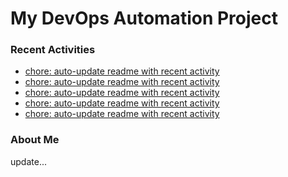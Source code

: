 # My DevOps Automation Project

### Recent Activities
<!-- activity:START -->
- [chore: auto-update readme with recent activity](https://github.com/kaigiii/mybowling-app/commit/1f51219f42a5c129b69660b73ad6c71776fb665d)
- [chore: auto-update readme with recent activity](https://github.com/kaigiii/mybowling-app/commit/6332d3b8d793fca7fb20f23080bc62e1ce531a3e)
- [chore: auto-update readme with recent activity](https://github.com/kaigiii/mybowling-app/commit/d244a1131f5a87fc699b0497165defb38456783d)
- [chore: auto-update readme with recent activity](https://github.com/kaigiii/mybowling-app/commit/06db2bd1ad6330488c33ebd4d297c12c2243a5be)
- [chore: auto-update readme with recent activity](https://github.com/kaigiii/mybowling-app/commit/f659095cbc71156fe36091a48ae509c6cc3f0fb3)
<!-- activity:END -->

### About Me
<!-- MYLINKS:START -->
<!-- MYLINKS:END -->

update...
